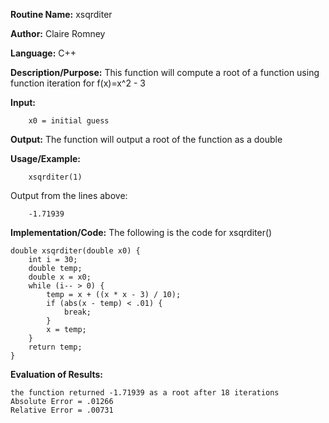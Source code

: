 **Routine Name:**       xsqrditer

**Author:** Claire Romney

**Language:** C++

**Description/Purpose:** This function will compute a root of a function using function iteration for f(x)=x^2 - 3

**Input:** 
        
        x0 = initial guess

**Output:** The function will output a root of the function as a double

**Usage/Example:**

        xsqrditer(1)
       
Output from the lines above:

        -1.71939
  
**Implementation/Code:** The following is the code for xsqrditer()

    double xsqrditer(double x0) {
	    int i = 30;
	    double temp;
	    double x = x0;
	    while (i-- > 0) {
		    temp = x + ((x * x - 3) / 10);
		    if (abs(x - temp) < .01) {
			    break;
		    }
		    x = temp;
	    }
	    return temp;
    }

**Evaluation of Results:**

    the function returned -1.71939 as a root after 18 iterations
    Absolute Error = .01266
    Relative Error = .00731
